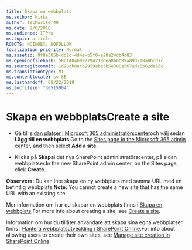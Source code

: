 ```yaml
---
title: Skapa en webbplats
ms.author: kirks
author: Techwriter40
ms.date: 9/6/2018
ms.audience: ITPro
ms.topic: article
ROBOTS: NOINDEX, NOFOLLOW
localization_priority: Normal
ms.assetid: 9f8e385b-dd2c-4d4e-b5f0-e28a24db4d83
ms.openlocfilehash: 58cf404b092794218dea8b6b89a89d218a8bdd7c
ms.sourcegitcommit: 1d98db8acb9959aba3b5e308a567ade6b62da56c
ms.translationtype: MT
ms.contentlocale: sv-SE
ms.lasthandoff: 08/22/2019
ms.locfileid: "36515904"
---
```

# <a name="create-a-site"></a><span data-ttu-id="fb47e-102">Skapa en webbplats</span><span class="sxs-lookup"><span data-stu-id="fb47e-102">Create a site</span></span>

- <span data-ttu-id="fb47e-103">Gå till [sidan platser i Microsoft 365 administratörscenter](https://portal.office.com/adminportal/home#/SitesList)och välj sedan **Lägg till en webbplats**.</span><span class="sxs-lookup"><span data-stu-id="fb47e-103">Go to the [Sites page in the Microsoft 365 admin center](https://portal.office.com/adminportal/home#/SitesList), and then select **Add a site**.</span></span> 
    
- <span data-ttu-id="fb47e-104">Klicka på **Skapa**i det nya SharePoint administratörscenter, på sidan webbplatser.</span><span class="sxs-lookup"><span data-stu-id="fb47e-104">In the new SharePoint admin center, on the Sites page, click **Create**.</span></span> 
    
 <span data-ttu-id="fb47e-105">**Observera:** Du kan inte skapa en ny webbplats med samma URL med en befintlig webbplats.</span><span class="sxs-lookup"><span data-stu-id="fb47e-105">**Note:** You cannot create a new site that has the same URL with an existing site.</span></span> 
  
<span data-ttu-id="fb47e-106">Mer information om hur du skapar en webbplats finns i [Skapa en webbplats](https://go.microsoft.com/fwlink/?linkid=866295).</span><span class="sxs-lookup"><span data-stu-id="fb47e-106">For more info about creating a site, see [Create a site](https://go.microsoft.com/fwlink/?linkid=866295).</span></span>
  
<span data-ttu-id="fb47e-107">Information om hur du tillåter användare att skapa sina egna webbplatser finns i [Hantera webbplatsutveckling i SharePoint Online](https://go.microsoft.com/fwlink/?linkid=866296).</span><span class="sxs-lookup"><span data-stu-id="fb47e-107">For info about allowing users to create their own sites, see [Manage site creation in SharePoint Online](https://go.microsoft.com/fwlink/?linkid=866296).</span></span>
  

